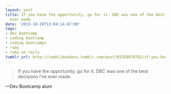 ```yaml
---
layout: post
title: If you have the opportunity, go for it. DBC was one of the best decisions I’ve
  ever made.
date: '2013-10-28T13:04:14-07:00'
tags:
- dev bootcamp
- coding bootcamp
- coding bootcamps
- ruby
- ruby on rails
tumblr_url: http://codelikeaboss.tumblr.com/post/65359978782/if-you-have-the-opportunity-go-for-it-dbc-was
---
```

> If you have the opportunity, go for it. DBC was one of the best decisions I’ve ever made.

—Dev Bootcamp alum
